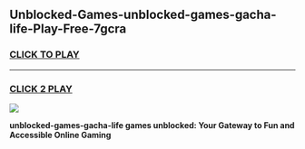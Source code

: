 
## Unblocked-Games-unblocked-games-gacha-life-Play-Free-7gcra
<h3>
<a href="https://premium76.site?title=unblocked-games-gacha-life&ref=19M">CLICK TO PLAY</a></h3>
<hr>

<h3>
<a href="https://premium76.site?title=unblocked-games-gacha-life&ref=19M">CLICK 2 PLAY</a>
  
</h3>

<a href="https://premium76.site?title=unblocked-games-gacha-life&ref=19M"><img src="https://clearcache.store/games.png"></a>


**unblocked-games-gacha-life games unblocked: Your Gateway to Fun and Accessible Online Gaming**
